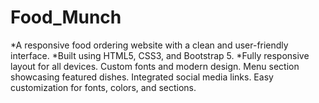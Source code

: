 # Food_Munch
*A responsive food ordering website with a clean and user-friendly interface. *Built using HTML5, CSS3, and Bootstrap 5. *Fully responsive layout for all devices. Custom fonts and modern design. Menu section showcasing featured dishes. Integrated social media links. Easy customization for fonts, colors, and sections.
